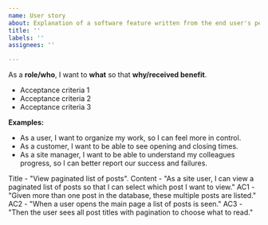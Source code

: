 ```yaml
---
name: User story
about: Explanation of a software feature written from the end user's perspective
title: ''
labels: ''
assignees: ''

---
```


As a **role/who**, I want to **what** so that **why/received benefit**.

- Acceptance criteria 1
- Acceptance criteria 2
- Acceptance criteria 3

**Examples:**
- As a user, I want to organize my work, so I can feel more in control. 
- As a customer, I want to be able to see opening and closing times.
- As a site manager, I want to be able to understand my colleagues progress, so I can better report our success and failures.

Title - "View paginated list of posts".
Content - "As a site user, I can view a paginated list of posts so that I can select which post I want to view."
AC1 - "Given more than one post in the database, these multiple posts are listed."
AC2 - "When a user opens the main page a list of posts is seen."
AC3 - "Then the user sees all post titles with pagination to choose what to read."
